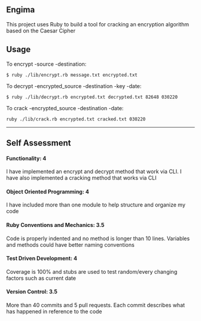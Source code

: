 ## Engima

This project uses Ruby to build a tool for cracking an encryption algorithm based on the Caesar Cipher

## Usage

To encrypt -source -destination:

`$ ruby ./lib/encrypt.rb message.txt encrypted.txt`

To decrypt -encrypted_source -destination -key -date:

`$ ruby ./lib/decrypt.rb encrypted.txt decrypted.txt 82648 030220`

To crack -encrypted_source -destination -date:

`ruby ./lib/crack.rb encrypted.txt cracked.txt 030220`

***
## Self Assessment

#### Functionality: 4

I have implemented an encrypt and decrypt method that work via CLI. I have also implemented a cracking method that works via CLI

#### Object Oriented Programming: 4

I have included more than one module to help structure and organize my code

#### Ruby Conventions and Mechanics: 3.5

Code is properly indented and no method is longer than 10 lines. Variables and methods could have better naming conventions

#### Test Driven Development: 4

Coverage is 100% and stubs are used to test random/every changing factors such as current date

#### Version Control: 3.5

More than 40 commits and 5 pull requests. Each commit describes what has happened in reference to the code
